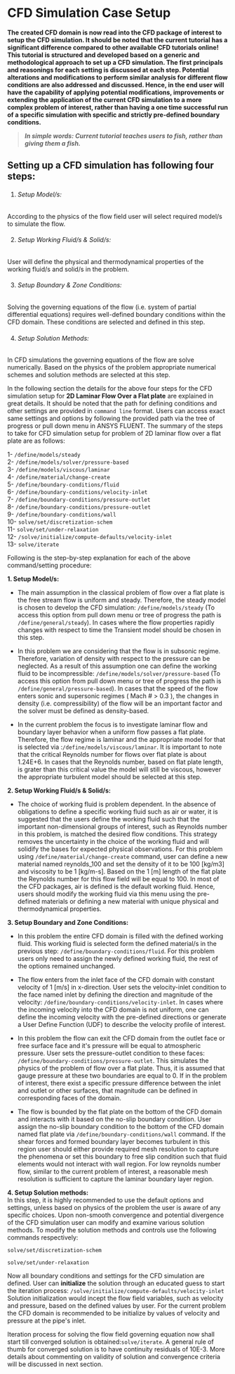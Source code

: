 # CFD Simulation Case Setup

**The created CFD domain is now read into the CFD package of interest to setup the CFD simulation. It should be noted that the current tutorial has a significant difference compared to other available CFD tutorials online! This tutorial is structured and developed based on a generic and methodological approach to set up a CFD simulation. The first principals and reasonings for each setting is discussed at each step. Potential alterations and modifications to perform similar analysis for different flow conditions are also addressed and discussed. Hence, in the end user will have the capability of applying potential modifications, improvements or extending the application of the current CFD simulation to a more complex problem of interest, rather than having a one time successful run of a specific simulation with specific and strictly pre-defined boundary conditions.**

> **_In simple words: Current tutorial teaches users to fish, rather than giving them a fish._**

## Setting up a CFD simulation has following four steps:

1. ###### Setup Model/s:   
According to the physics of the flow field user will select required model/s to simulate the flow.

2. ###### Setup Working Fluid/s & Solid/s:   
User will define the physical and thermodynamical properties of the working fluid/s and solid/s in the problem.    

3. ###### Setup Boundary & Zone Conditions:    
Solving the governing equations of the flow (i.e. system of partial differential equations) requires well-defined boundary conditions within the CFD domain. These conditions are selected and defined in this step.

4. ###### Setup Solution Methods:    
In CFD simulations the governing equations of the flow are solve numerically. Based on the physics of the problem appropriate numerical schemes and solution methods are selected at this step.

In the following section the details for the above four steps for the CFD simulation setup for **2D Laminar Flow Over a Flat plate** are explained in great details. It should be noted that the path for defining conditions and other settings are provided in `command line` format. Users can access exact same settings and options by following the provided path via the tree of progress or pull down menu in ANSYS FLUENT. The summary of the steps to take for CFD simulation setup for problem of 2D laminar flow over a flat plate are as follows:

 1-  `/define/models/steady`   
 2-  `/define/models/solver/pressure-based`    
 3-  `/define/models/viscous/laminar`    
 4-  `/define/material/change-create`    
 5-  `/define/boundary-conditions/fluid`   
 6-  `/define/boundary-conditions/velocity-inlet`    
 7-  `/define/boundary-conditions/pressure-outlet`   
 8-  `/define/boundary-conditions/pressure-outlet`   
 9-  `/define/boundary-conditions/wall`    
 10- `solve/set/discretization-schem`    
 11- `solve/set/under-relaxation`   
 12- `/solve/initialize/compute-defaults/velocity-inlet`    
 13- `solve/iterate`

Following is the step-by-step explanation for each of the above command/setting procedure:

**1. Setup Model/s:**
* The main assumption in the classical problem of flow over a flat plate is the free stream flow is uniform and steady. Therefore, the steady model is chosen to develop the CFD simulation: `/define/models/steady` (To access this option from pull down menu or tree of progress the path is `/define/general/steady`). In cases where the flow properties rapidly changes with respect to time the Transient model should be chosen in this step.  

* In this problem we are considering that the flow is in subsonic regime. Therefore, variation of density with respect to the pressure can be neglected. As a result of this assumption one can define the working fluid to be incompressible: `/define/models/solver/pressure-based` (To access this option from pull down menu or tree of progress the path is `/define/general/pressure-based`). In cases that the speed of the flow enters sonic and supersonic regimes ( Mach # > 0.3 ), the changes in density (i.e. compressibility) of the flow will be an important factor and the solver must be defined as density-based.

* In the current problem the focus is to investigate laminar flow and boundary layer behavior when a uniform flow passes a flat plate. Therefore, the flow regime is laminar and the appropriate model for that is selected via :`/define/models/viscous/laminar`. It is important to note that the critical Reynolds number for flows over flat plate is about 1.24E+6. In cases that the Reynolds number, based on flat plate length, is grater than this critical value the model will still be viscous, however the appropriate turbulent model should be selected at this step.

**2. Setup Working Fluid/s & Solid/s:**  
* The choice of working fluid is problem dependent. In the absence of obligations to define a specific working fluid such as air or water, it is suggested that the users define the working fluid such that the important non-dimensional groups of interest, such as Reynolds number in this problem, is matched the desired flow conditions. This strategy removes the uncertainty in the choice of the working fluid and will solidify the bases for expected physical observations. For this problem using `/define/material/change-create` command, user can define a new material named reynolds_100 and set the density of it to be 100 [kg/m3] and viscosity to be 1 [kg/m-s]. Based on the 1 [m] length of the flat plate the Reynolds number for this flow field will be equal to 100. In most of the CFD packages, air is defined is the default working fluid. Hence, users should modify the working fluid via this menu using the pre-defined materials or defining a new material with unique physical and thermodynamical properties.

**3. Setup Boundary and Zone Conditions:**    
* In this problem the entire CFD domain is filled with the defined working fluid. This working fluid is selected form the defined material/s in the previous step: `/define/boundary-conditions/fluid`. For this problem users only need to assign the newly defined working fluid, the rest of the options remained unchanged.

* The flow enters from the inlet face of the CFD domain with constant velocity of 1 [m/s] in x-direction. User sets the velocity-inlet condition to the face named inlet by defining the direction and magnitude of the velocity: `/define/boundary-conditions/velocity-inlet`.
In cases where the incoming velocity into the CFD domain is not uniform, one can define the incoming velocity with the pre-defined directions or generate a User Define Function (UDF) to describe the velocity profile of interest.

* In this problem the flow can exit the CFD domain from the outlet face or free surface face and it's pressure will be equal to atmospheric pressure. User sets the pressure-outlet condition to these faces: `/define/boundary-conditions/pressure-outlet`. This simulates the physics of the problem of flow over a flat plate. Thus, it is assumed that gauge pressure at these two boundaries are equal to 0. If in the problem of interest, there exist a specific pressure difference between the inlet and outlet or other surfaces, that magnitude can be defined in corresponding faces of the domain.

* The flow is bounded by the flat plate on the bottom of the CFD domain and interacts with it based on the no-slip boundary condition. User assign the no-slip boundary condition to the bottom of the CFD domain named flat plate via `/define/boundary-conditions/wall` command. If the shear forces and formed boundary layer becomes turbulent in this region user should either provide required mesh resolution to capture the phenomena or set this boundary to free slip condition such that fluid elements would not interact with wall region. For low reynolds number flow, similar to the current problem of interest, a reasonable mesh resolution is sufficient to capture the laminar boundary layer region.

**4. Setup Solution methods:**   
In this step, it is highly recommended to use the default options and settings, unless based on physics of the problem the user is aware of any specific choices. Upon non-smooth convergence and potential divergence of the CFD simulation user can modify and examine various solution methods. To modify the solution methods and controls use the following commands respectively:

`solve/set/discretization-schem`

`solve/set/under-relaxation`

Now all boundary conditions and settings for the CFD simulation are defined. User can **initialize** the solution through an educated guess to start the iteration process: `/solve/initialize/compute-defaults/velocity-inlet`
Solution initialization would incept the flow field variables, such as velocity and pressure, based on the defined values by user. For the current problem the CFD domain is recommended to be initialize by values of velocity and pressure at the pipe's inlet.

Iteration process for solving the flow field governing equation now shall start till converged solution is obtained:`solve/iterate`. A general rule of thumb for converged solution is to have continuity residuals of 10E-3. More details about commenting on validity of solution and convergence criteria will be discussed in next section.
